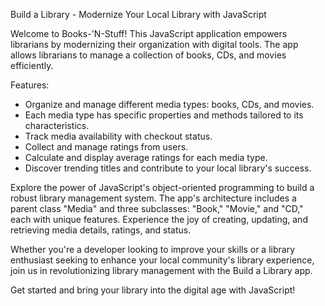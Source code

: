 Build a Library - Modernize Your Local Library with JavaScript

Welcome to Books-'N-Stuff! This JavaScript application empowers librarians by modernizing their organization with digital tools. The app allows librarians to manage a collection of books, CDs, and movies efficiently.

Features:

- Organize and manage different media types: books, CDs, and movies.
- Each media type has specific properties and methods tailored to its characteristics.
- Track media availability with checkout status.
- Collect and manage ratings from users.
- Calculate and display average ratings for each media type.
- Discover trending titles and contribute to your local library's success.

Explore the power of JavaScript's object-oriented programming to build a robust library management system. The app's architecture includes a parent class "Media" and three subclasses: "Book," "Movie," and "CD," each with unique features. Experience the joy of creating, updating, and retrieving media details, ratings, and status.

Whether you're a developer looking to improve your skills or a library enthusiast seeking to enhance your local community's library experience, join us in revolutionizing library management with the Build a Library app.

Get started and bring your library into the digital age with JavaScript!
